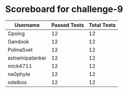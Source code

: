 # Scoreboard for challenge-9
| Username   | Passed Tests | Total Tests |
|------------|--------------|-------------|
| Cpoing | 12 | 12 |
| Gandook | 12 | 12 |
| PolinaSvet | 12 | 12 |
| ashwinipatankar | 12 | 12 |
| mick4711 | 12 | 12 |
| ne0phyte | 12 | 12 |
| odelbos | 12 | 12 |
